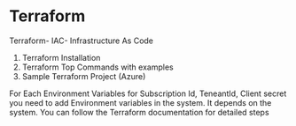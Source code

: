 # Terraform
Terraform- IAC- Infrastructure As Code

1. Terraform Installation
2. Terraform Top Commands with examples
3. Sample Terraform Project (Azure)


For Each Environment Variables for Subscription Id, TeneantId, Client secret you need to add Environment variables in the system. It depends on the system. You can follow the Terraform documentation for detailed steps